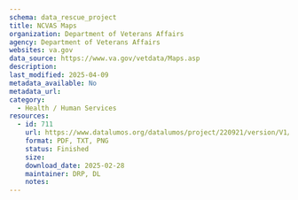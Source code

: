 ```yaml
---
schema: data_rescue_project 
title: NCVAS Maps
organization: Department of Veterans Affairs
agency: Department of Veterans Affairs
websites: va.gov
data_source: https://www.va.gov/vetdata/Maps.asp
description: 
last_modified: 2025-04-09
metadata_available: No
metadata_url: 
category:
  - Health / Human Services
resources:
  - id: 711
    url: https://www.datalumos.org/datalumos/project/220921/version/V1/view
    format: PDF, TXT, PNG
    status: Finished
    size: 
    download_date: 2025-02-28
    maintainer: DRP, DL
    notes: 
---
```


